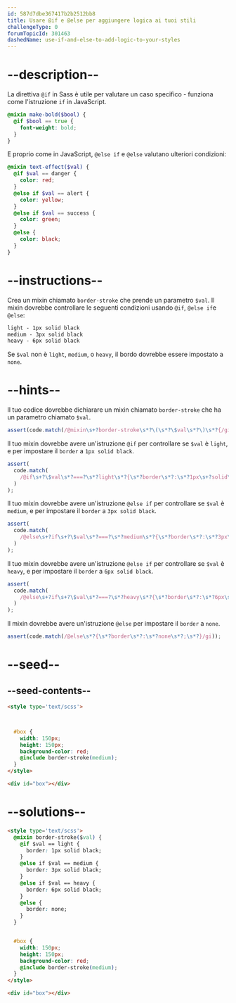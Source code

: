 ```yaml
---
id: 587d7dbe367417b2b2512bb8
title: Usare @if e @else per aggiungere logica ai tuoi stili
challengeType: 0
forumTopicId: 301463
dashedName: use-if-and-else-to-add-logic-to-your-styles
---
```


# --description--

La direttiva `@if` in Sass è utile per valutare un caso specifico - funziona come l'istruzione `if` in JavaScript.

```scss
@mixin make-bold($bool) {
  @if $bool == true {
    font-weight: bold;
  }
}
```

E proprio come in JavaScript, `@else if` e `@else` valutano ulteriori condizioni:

```scss
@mixin text-effect($val) {
  @if $val == danger {
    color: red;
  }
  @else if $val == alert {
    color: yellow;
  }
  @else if $val == success {
    color: green;
  }
  @else {
    color: black;
  }
}
```

# --instructions--

Crea un mixin chiamato `border-stroke` che prende un parametro `$val`. Il mixin dovrebbe controllare le seguenti condizioni usando `@if`, `@else if`e `@else`:

```scss
light - 1px solid black
medium - 3px solid black
heavy - 6px solid black
```

Se `$val` non è `light`, `medium`, o `heavy`, il bordo dovrebbe essere impostato a `none`.

# --hints--

Il tuo codice dovrebbe dichiarare un mixin chiamato `border-stroke` che ha un parametro chiamato `$val`.

```js
assert(code.match(/@mixin\s+?border-stroke\s*?\(\s*?\$val\s*?\)\s*?{/gi));
```

Il tuo mixin dovrebbe avere un'istruzione `@if` per controllare se `$val` è `light`, e per impostare il `border` a `1px solid black`.

```js
assert(
  code.match(
    /@if\s+?\$val\s*?===?\s*?light\s*?{\s*?border\s*?:\s*?1px\s+?solid\s+?black\s*?;\s*?}/gi
  )
);
```

Il tuo mixin dovrebbe avere un'istruzione `@else if` per controllare se `$val` è `medium`, e per impostare il `border` a `3px solid black`.

```js
assert(
  code.match(
    /@else\s+?if\s+?\$val\s*?===?\s*?medium\s*?{\s*?border\s*?:\s*?3px\s+?solid\s+?black\s*?;\s*?}/gi
  )
);
```

Il tuo mixin dovrebbe avere un'istruzione `@else if` per controllare se `$val` è `heavy`, e per impostare il `border` a `6px solid black`.

```js
assert(
  code.match(
    /@else\s+?if\s+?\$val\s*?===?\s*?heavy\s*?{\s*?border\s*?:\s*?6px\s+?solid\s+?black\s*?;\s*?}/gi
  )
);
```

Il mixin dovrebbe avere un'istruzione `@else` per impostare il `border` a `none`.

```js
assert(code.match(/@else\s*?{\s*?border\s*?:\s*?none\s*?;\s*?}/gi));
```

# --seed--

## --seed-contents--

```html
<style type='text/scss'>



  #box {
    width: 150px;
    height: 150px;
    background-color: red;
    @include border-stroke(medium);
  }
</style>

<div id="box"></div>
```

# --solutions--

```html
<style type='text/scss'>
  @mixin border-stroke($val) {
    @if $val == light {
      border: 1px solid black;
    }
    @else if $val == medium {
      border: 3px solid black;
    }
    @else if $val == heavy {
      border: 6px solid black;
    }
    @else {
      border: none;
    }
  }


  #box {
    width: 150px;
    height: 150px;
    background-color: red;
    @include border-stroke(medium);
  }
</style>

<div id="box"></div>
```
